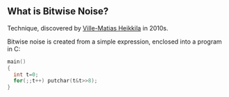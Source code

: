 ## What is Bitwise Noise?

Technique, discovered by [Ville-Matias Heikkila](http://countercomplex.blogspot.com/) in 2010s.

Bitwise noise is created from a simple expression, enclosed into a program in C:

```c
main() 
{
  int t=0;
  for(;;t++) putchar(t&t>>8);
}

```